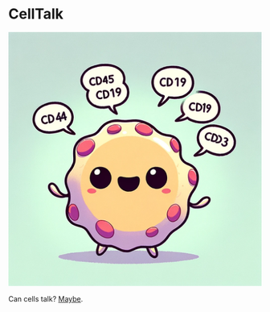 # CellTalk

[![An example image](docs/cellintro.webp)](https://eonurk.github.io/TCC/)

Can cells talk? [Maybe](https://eonurk.github.io/TCC/). 



